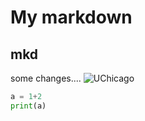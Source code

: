 # My markdown
## mkd

some changes....
![UChicago](https://news.uchicago.edu/sites/default/files/styles/full_width/public/images/2020-02/Campaign1380.jpg?itok=w_8zg3Qm)

```Python
a = 1+2
print(a)
```
